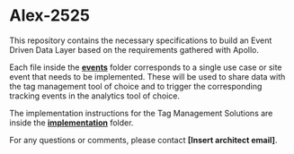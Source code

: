# Alex-2525

This repository contains the necessary specifications to build an Event Driven Data Layer based on the requirements gathered with Apollo.

Each file inside the **[events](events)** folder corresponds to a single use case or site event that needs to be implemented.
These will be used to share data with the tag management tool of choice and to trigger the corresponding tracking events in the analytics tool of choice.

The implementation instructions for the Tag Management Solutions are inside the **[implementation](implementation)** folder.

For any questions or comments, please contact **[Insert architect email]**.